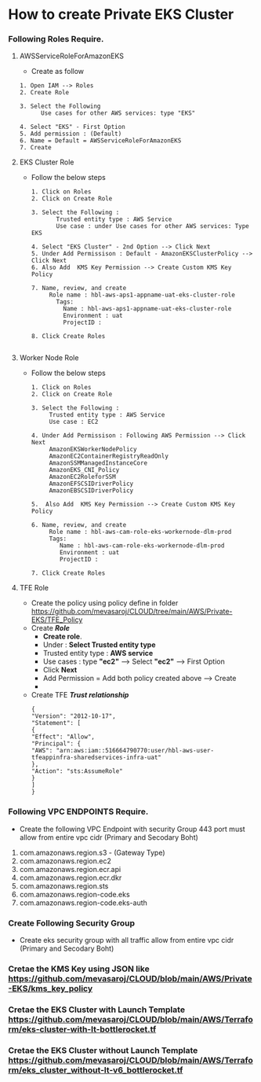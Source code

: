 # How to create Private EKS Cluster
### Following Roles Require.
1. AWSServiceRoleForAmazonEKS
   - Create as follow
   ```hcl
   1. Open IAM --> Roles
   2. Create Role
   
   3. Select the Following
         Use cases for other AWS services: type "EKS"
   
   4. Select "EKS" - First Option
   5. Add permission : (Default)
   6. Name = Default = AWSServiceRoleForAmazonEKS
   7. Create
   ```
   
2. EKS Cluster Role
   - Follow the below steps
     ```hcl
     1. Click on Roles
     2. Click on Create Role
     
     3. Select the Following : 
	        Trusted entity type : AWS Service
	        Use case : under Use cases for other AWS services: Type EKS
     
     4. Select "EKS Cluster" - 2nd Option --> Click Next
     5. Under Add Permissison : Default - AmazonEKSClusterPolicy --> Click Next
     6. Also Add  KMS Key Permission --> Create Custom KMS Key Policy
     
     7. Name, review, and create	
	      Role name : hbl-aws-aps1-appname-uat-eks-cluster-role
	        Tags:
	          Name : hbl-aws-aps1-appname-uat-eks-cluster-role
	          Environment : uat
	          ProjectID :
     
     8. Click Create Roles
   ```
   
3. Worker Node Role
   - Follow the below steps
     ```hcl
     1. Click on Roles
     2. Click on Create Role
     
     3. Select the Following : 
	      Trusted entity type : AWS Service
	      Use case : EC2
     
     4. Under Add Permissison : Following AWS Permission --> Click Next
	      AmazonEKSWorkerNodePolicy
	      AmazonEC2ContainerRegistryReadOnly
	      AmazonSSMManagedInstanceCore
	      AmazonEKS_CNI_Policy
	      AmazonEC2RoleforSSM
          AmazonEFSCSIDriverPolicy
          AmazonEBSCSIDriverPolicy

     5.  Also Add  KMS Key Permission --> Create Custom KMS Key Policy
     
     6. Name, review, and create	
	      Role name : hbl-aws-cam-role-eks-workernode-dlm-prod
	      Tags:
	         Name : hbl-aws-cam-role-eks-workernode-dlm-prod
	         Environment : uat
	         ProjectID :
     
     7. Click Create Roles
     ```


4. TFE Role
   - Create the policy using policy define in folder https://github.com/mevasaroj/CLOUD/tree/main/AWS/Private-EKS/TFE_Policy
   - Create ***Role***
     	- __Create role__.
     	- Under : **Select Trusted entity type**
     	- Trusted entity type : **AWS service**
     	- Use cases : type __"ec2"__ --> Select __"ec2"__ --> First Option
     	- Click __Next__
     	- Add Permission = Add both policy created above --> Create
     	- 
   - Create TFE ***Trust relationship***
     ```hcl
     {
     "Version": "2012-10-17",
     "Statement": [
     {
     "Effect": "Allow",
     "Principal": {
     "AWS": "arn:aws:iam::516664790770:user/hbl-aws-user-tfeappinfra-sharedservices-infra-uat"
     },
     "Action": "sts:AssumeRole"
     }
     ]
     }
     ```

### Following VPC ENDPOINTS Require.
- Create the following VPC Endpoint with security Group 443 port must allow from entire vpc cidr (Primary and Secodary Boht)
1. com.amazonaws.region.s3 - (Gateway Type)
2. com.amazonaws.region.ec2
3. com.amazonaws.region.ecr.api
4. com.amazonaws.region.ecr.dkr
5. com.amazonaws.region.sts
6. com.amazonaws.region-code.eks
7. com.amazonaws.region-code.eks-auth


### Create Following Security Group
- Create eks security group with all traffic allow from entire vpc cidr (Primary and Secodary Boht)

### Cretae the KMS Key using JSON like https://github.com/mevasaroj/CLOUD/blob/main/AWS/Private-EKS/kms_key_policy

### Cretae the EKS Cluster with Launch Template https://github.com/mevasaroj/CLOUD/blob/main/AWS/Terraform/eks-cluster-with-lt-bottlerocket.tf

### Cretae the EKS Cluster without Launch Template https://github.com/mevasaroj/CLOUD/blob/main/AWS/Terraform/eks_cluster_without-lt-v6_bottlerocket.tf

